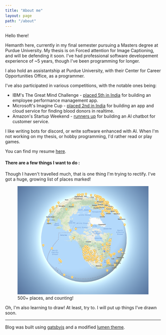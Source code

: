 ```yaml
---
title: "About me"
layout: page
path: "/about"
---
```


Hello there!

Hemanth here, currently in my final semester pursuing a Masters degree at Purdue University. My thesis is on Forced attention for Image Captioning, and will be defending it soon. I've had professional software developement experience of ~5 years, though I've been programming for longer. 

I also hold an assistantship at Purdue University, with their Center for Career Opportunities Office, as a programmer.

I've also participated in various competitions, with the notable ones being:
+ IBM's The Great Mind Challenge - <span style="text-decoration: underline;">placed 5th in India</span> for building an employee performance management app.
+ Microsoft's Imagine Cup - <span style="text-decoration: underline;">placed 2nd in India</span> for building an app and cloud service for finding blood donors in realtime.
+ Amazon's Startup Weekend - <span style="text-decoration: underline;">runners up</span> for building an AI chatbot for customer service.

I like writing bots for discord, or write software enhanced with AI. When I'm not working on my thesis, or hobby programming, I'd rather read or play games.

You can find my resume [here](/pdf/resume_short_software.pdf).

#### There are a few things I want to do :

Though I haven't travelled much, that is one thing I'm trying to rectify. I've got a huge, growing list of places marked!

<figure>
    <img src="./maps.png" />
	<figcaption>
		500+ places, and counting!
	</figcaption>
</figure>

Oh, I'm also learning to draw! At least, try to. I will put up things I've drawn soon.

<hr />

Blog was built using <a href="https://www.gatsbyjs.org/" target="_blank">gatsbyjs</a> and a modified <a href="https://github.com/alxshelepenok/gatsby-starter-lumen" target="_blank">lumen theme</a>.